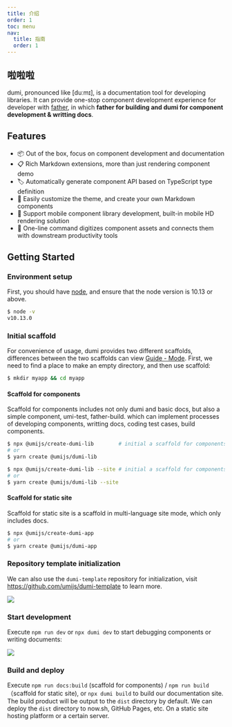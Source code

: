 ```yaml
---
title: 介绍
order: 1
toc: menu
nav:
  title: 指南
  order: 1
---
```


## 啦啦啦

dumi, pronounced like [duːmɪ], is a documentation tool for developing libraries. It can provide one-stop component development experience for developer with [father](https://github.com/umijs/father), in which **father for building and dumi for component development & writting docs**.

## Features

- 📦 Out of the box, focus on component development and documentation
- 📋 Rich Markdown extensions, more than just rendering component demo
- 🏷 Automatically generate component API based on TypeScript type definition
- 🎨 Easily customize the theme, and create your own Markdown components
- 📱 Support mobile component library development, built-in mobile HD rendering solution
- 📡 One-line command digitizes component assets and connects them with downstream productivity tools

## Getting Started

### Environment setup

First, you should have [node](https://nodejs.org/en/), and ensure that the node version is 10.13 or above.

```bash
$ node -v
v10.13.0
```

### Initial scaffold

For convenience of usage, dumi provides two different scaffolds, differences between the two scaffolds can view [Guide - Mode](/config#mode). First, we need to find a place to make an empty directory, and then use scaffold:

```bash
$ mkdir myapp && cd myapp
```

#### Scaffold for components

Scaffold for components includes not only dumi and basic docs, but also a simple component, umi-test, father-build. which can implement processes of developing components, writting docs, coding test cases, build components.

```bash
$ npx @umijs/create-dumi-lib        # initial a scaffold for components in doc mode
# or
$ yarn create @umijs/dumi-lib

$ npx @umijs/create-dumi-lib --site # initial a scaffold for components in site mode
# or
$ yarn create @umijs/dumi-lib --site
```

#### Scaffold for static site

Scaffold for static site is a scaffold in multi-language site mode, which only includes docs.

```bash
$ npx @umijs/create-dumi-app
# or
$ yarn create @umijs/dumi-app
```

### Repository template initialization

We can also use the `dumi-template` repository for initialization, visit https://github.com/umijs/dumi-template to learn more.

![](https://gw.alipayobjects.com/zos/bmw-prod/91791904-cdde-4408-959d-72fd0c9049b1/kj80x6lv_w1918_h352.png)

### Start development

Execute `npm run dev` or `npx dumi dev` to start debugging components or writing documents:

![](https://gw.alipayobjects.com/zos/bmw-prod/a74b9643-b1db-48b0-83b1-67d15e13b6fc/k7a3sl0s_w1988_h1310.png)

### Build and deploy

Execute `npm run docs:build` (scaffold for components) / `npm run build`（scaffold for static site), or `npx dumi build` to build our documentation site. The build product will be output to the `dist` directory by default. We can deploy the `dist` directory to now.sh, GitHub Pages, etc. On a static site hosting platform or a certain server.
